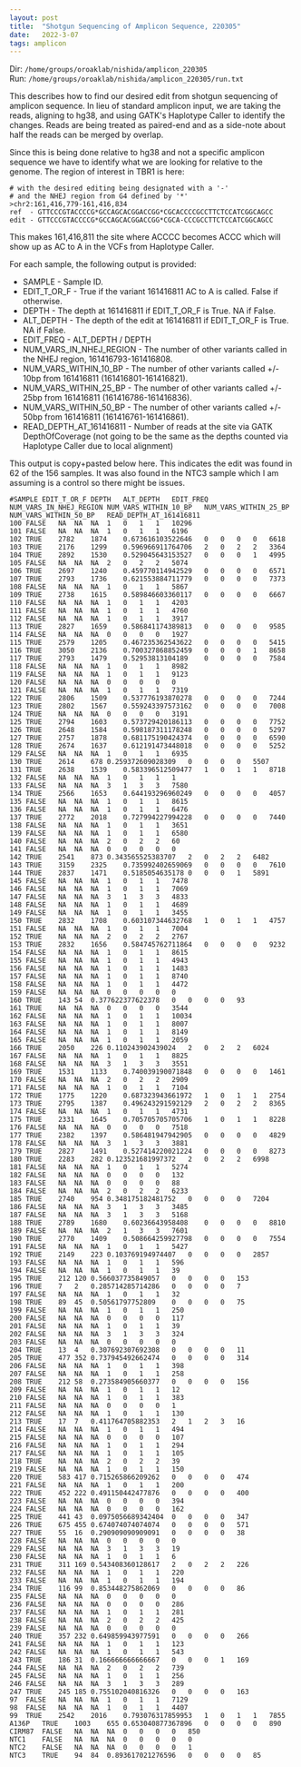 ```yaml
---
layout: post
title:  "Shotgun Sequencing of Amplicon Sequence, 220305"
date:   2022-3-07
tags: amplicon
---
```


Dir: `/home/groups/oroaklab/nishida/amplicon_220305`
<br>Run: `/home/groups/oroaklab/nishida/amplicon_220305/run.txt`

This describes how to find our desired edit from shotgun sequencing of amplicon sequence. In lieu of standard amplicon input, we are taking the reads, aligning to hg38, and using GATK's Haplotype Caller to identify the changes. Reads are being treated as paired-end and as a side-note about half the reads can be merged by overlap.

Since this is being done relative to hg38 and not a specific amplicon sequence we have to identify what we are looking for relative to the genome. The region of interest in TBR1 is here:
```
# with the desired editing being designated with a '-'
# and the NHEJ region from G4 defined by '*'
>chr2:161,416,779-161,416,834
ref  - GTTCCCGTACCCCG*GCCAGCACGGACCGG*CGCACCCCGCCTTCTCCATCGGCAGCC
edit - GTTCCCGTACCCCG*GCCAGCACGGACCGG*CGCA-CCCGCCTTCTCCATCGGCAGCC
```
This makes 161,416,811 the site where ACCCC becomes ACCC which will show up as AC to A in the VCFs from Haplotype Caller.

For each sample, the following output is provided:
- SAMPLE - Sample ID.
- EDIT_T_OR_F - True if the variant 161416811 AC to A is called. False if otherwise.
- DEPTH - The depth at 161416811 if EDIT_T_OR_F is True. NA if False.
- ALT_DEPTH - The depth of the edit at 161416811 if EDIT_T_OR_F is True. NA if False.
- EDIT_FREQ - ALT_DEPTH / DEPTH
- NUM_VARS_IN_NHEJ_REGION - The number of other variants called in the NHEJ region, 161416793-161416808.
- NUM_VARS_WITHIN_10_BP - The number of other variants called +/- 10bp from 161416811 (161416801-161416821).
- NUM_VARS_WITHIN_25_BP - The number of other variants called +/- 25bp from 161416811 (161416786-161416836).
- NUM_VARS_WITHIN_50_BP - The number of other variants called +/- 50bp from 161416811 (161416761-161416861).
- READ_DEPTH_AT_161416811 - Number of reads at the site via GATK DepthOfCoverage (not going to be the same as the depths counted via Haplotype Caller due to local alignment)

This output is copy+pasted below here. This indicates the edit was found in 62 of the 156 samples. It was also found in the NTC3 sample which I am assuming is a control so there might be issues.
```
#SAMPLE	EDIT_T_OR_F	DEPTH	ALT_DEPTH	EDIT_FREQ	NUM_VARS_IN_NHEJ_REGION	NUM_VARS_WITHIN_10_BP	NUM_VARS_WITHIN_25_BP	NUM_VARS_WITHIN_50_BP	READ_DEPTH_AT_161416811
100	FALSE	NA	NA	NA	1	0	1	1	10296
101	FALSE	NA	NA	NA	1	0	1	1	6196
102	TRUE	2782	1874	0.673616103522646	0	0	0	0	6618
103	TRUE	2176	1299	0.596966911764706	2	0	2	2	3364
104	TRUE	2892	1530	0.529045643153527	0	0	0	1	4995
105	FALSE	NA	NA	NA	2	0	2	2	5074
106	TRUE	2697	1240	0.459770114942529	0	0	0	0	6571
107	TRUE	2793	1736	0.621553884711779	0	0	0	0	7373
108	FALSE	NA	NA	NA	1	0	1	1	5867
109	TRUE	2738	1615	0.589846603360117	0	0	0	0	6667
110	FALSE	NA	NA	NA	1	0	1	1	4203
111	FALSE	NA	NA	NA	1	0	1	1	4760
112	FALSE	NA	NA	NA	1	0	1	1	3917
113	TRUE	2827	1659	0.586841174389813	0	0	0	0	9585
114	FALSE	NA	NA	NA	0	0	0	0	1927
115	TRUE	2579	1205	0.467235362543622	0	0	0	0	5415
116	TRUE	3050	2136	0.700327868852459	0	0	0	1	8658
117	TRUE	2793	1479	0.52953813104189	0	0	0	0	7584
118	FALSE	NA	NA	NA	1	0	1	1	8982
119	FALSE	NA	NA	NA	1	0	1	1	9123
120	FALSE	NA	NA	NA	0	0	0	0	0
121	FALSE	NA	NA	NA	1	0	1	1	7319
122	TRUE	2806	1509	0.537776193870278	0	0	0	0	7244
123	TRUE	2802	1567	0.559243397573162	0	0	0	0	7008
124	TRUE	NA	NA	NA	0	0	0	0	3191
125	TRUE	2794	1603	0.573729420186113	0	0	0	0	7752
126	TRUE	2648	1584	0.598187311178248	0	0	0	0	5297
127	TRUE	2757	1878	0.681175190424374	0	0	0	0	6590
128	TRUE	2674	1637	0.612191473448018	0	0	0	0	5252
129	FALSE	NA	NA	NA	1	0	1	1	6935
130	TRUE	2614	678	0.259372609028309	0	0	0	0	5507
131	TRUE	2638	1539	0.583396512509477	1	0	1	1	8718
132	FALSE	NA	NA	NA	1	0	1	1	1
133	FALSE	NA	NA	NA	3	1	3	3	7580
134	TRUE	2566	1653	0.644193296960249	0	0	0	0	4057
135	FALSE	NA	NA	NA	1	0	1	1	8615
136	FALSE	NA	NA	NA	1	0	1	1	6476
137	TRUE	2772	2018	0.727994227994228	0	0	0	0	7440
138	FALSE	NA	NA	NA	1	0	1	1	3651
139	FALSE	NA	NA	NA	1	0	1	1	6580
140	FALSE	NA	NA	NA	2	0	2	2	60
141	FALSE	NA	NA	NA	0	0	0	0	0
142	TRUE	2541	873	0.343565525383707	2	0	2	2	6482
143	TRUE	3159	2325	0.735992402659069	0	0	0	0	7610
144	TRUE	2837	1471	0.5185054635178	0	0	0	1	5891
145	FALSE	NA	NA	NA	1	0	1	1	7478
146	FALSE	NA	NA	NA	1	0	1	1	7069
147	FALSE	NA	NA	NA	3	1	3	3	4833
148	FALSE	NA	NA	NA	1	0	1	1	4689
149	FALSE	NA	NA	NA	1	0	1	1	3455
150	TRUE	2832	1708	0.603107344632768	1	0	1	1	4757
151	FALSE	NA	NA	NA	1	0	1	1	7004
152	TRUE	NA	NA	NA	2	0	2	2	2767
153	TRUE	2832	1656	0.584745762711864	0	0	0	0	9232
154	FALSE	NA	NA	NA	1	0	1	1	8615
155	FALSE	NA	NA	NA	1	0	1	1	4943
156	FALSE	NA	NA	NA	1	0	1	1	1483
157	FALSE	NA	NA	NA	1	0	1	1	8740
158	FALSE	NA	NA	NA	1	0	1	1	4472
159	FALSE	NA	NA	NA	0	0	0	0	0
160	TRUE	143	54	0.377622377622378	0	0	0	0	93
161	TRUE	NA	NA	NA	0	0	0	0	3544
162	FALSE	NA	NA	NA	1	0	1	1	10034
163	FALSE	NA	NA	NA	1	0	1	1	8007
164	FALSE	NA	NA	NA	1	0	1	1	8149
165	FALSE	NA	NA	NA	1	0	1	1	2059
166	TRUE	2050	226	0.110243902439024	2	0	2	2	6024
167	FALSE	NA	NA	NA	1	0	1	1	8825
168	FALSE	NA	NA	NA	3	1	3	3	3551
169	TRUE	1531	1133	0.740039190071848	0	0	0	0	1461
170	FALSE	NA	NA	NA	2	0	2	2	2909
171	FALSE	NA	NA	NA	1	0	1	1	7104
172	TRUE	1775	1220	0.687323943661972	1	0	1	1	2754
173	TRUE	2795	1387	0.496243291592129	2	0	2	2	8365
174	FALSE	NA	NA	NA	1	0	1	1	4731
175	TRUE	2331	1645	0.705705705705706	1	0	1	1	8228
176	FALSE	NA	NA	NA	0	0	0	0	7518
177	TRUE	2382	1397	0.586481947942905	0	0	0	0	4829
178	FALSE	NA	NA	NA	3	1	3	3	3881
179	TRUE	2827	1491	0.527414220021224	0	0	0	0	8273
180	TRUE	2283	282	0.123521681997372	2	0	2	2	6998
181	FALSE	NA	NA	NA	1	0	1	1	5274
182	FALSE	NA	NA	NA	0	0	0	0	132
183	FALSE	NA	NA	NA	0	0	0	0	88
184	FALSE	NA	NA	NA	2	0	2	2	6233
185	TRUE	2740	954	0.348175182481752	0	0	0	0	7204
186	FALSE	NA	NA	NA	3	1	3	3	3485
187	FALSE	NA	NA	NA	3	1	3	3	5168
188	TRUE	2789	1680	0.60236643958408	0	0	0	0	8810
189	FALSE	NA	NA	NA	2	1	3	3	7601
190	TRUE	2770	1409	0.508664259927798	0	0	0	0	7554
191	FALSE	NA	NA	NA	1	0	1	1	5427
192	TRUE	2149	223	0.103769194974407	0	0	0	0	2857
193	FALSE	NA	NA	NA	1	0	1	1	596
194	FALSE	NA	NA	NA	1	0	1	1	39
195	TRUE	212	120	0.566037735849057	0	0	0	0	153
196	TRUE	7	2	0.285714285714286	0	0	0	0	7
197	FALSE	NA	NA	NA	1	0	1	1	32
198	TRUE	89	45	0.50561797752809	0	0	0	0	75
199	FALSE	NA	NA	NA	1	0	1	1	250
200	FALSE	NA	NA	NA	0	0	0	0	117
201	FALSE	NA	NA	NA	1	0	1	1	39
202	FALSE	NA	NA	NA	3	1	3	3	324
203	FALSE	NA	NA	NA	0	0	0	0	0
204	TRUE	13	4	0.307692307692308	0	0	0	0	11
205	TRUE	477	352	0.737945492662474	0	0	0	0	314
206	FALSE	NA	NA	NA	1	0	1	1	398
207	FALSE	NA	NA	NA	1	0	1	1	258
208	TRUE	212	58	0.273584905660377	0	0	0	0	156
209	FALSE	NA	NA	NA	1	0	1	1	12
210	FALSE	NA	NA	NA	1	0	1	1	383
211	FALSE	NA	NA	NA	0	0	0	0	1
212	FALSE	NA	NA	NA	1	0	1	1	130
213	TRUE	17	7	0.411764705882353	2	1	2	3	16
214	FALSE	NA	NA	NA	1	0	1	1	494
215	FALSE	NA	NA	NA	0	0	0	0	107
216	FALSE	NA	NA	NA	1	0	1	1	294
217	FALSE	NA	NA	NA	1	0	1	1	105
218	TRUE	NA	NA	NA	2	0	2	2	39
219	FALSE	NA	NA	NA	1	0	1	1	150
220	TRUE	583	417	0.715265866209262	0	0	0	0	474
221	FALSE	NA	NA	NA	1	0	1	1	200
222	TRUE	452	222	0.491150442477876	0	0	0	0	400
223	FALSE	NA	NA	NA	0	0	0	0	394
224	FALSE	NA	NA	NA	0	0	0	0	162
225	TRUE	441	43	0.0975056689342404	0	0	0	0	347
226	TRUE	675	455	0.674074074074074	0	0	0	0	571
227	TRUE	55	16	0.290909090909091	0	0	0	0	38
228	FALSE	NA	NA	NA	0	0	0	0	0
229	FALSE	NA	NA	NA	3	1	3	3	19
230	FALSE	NA	NA	NA	1	0	1	1	6
231	TRUE	311	169	0.543408360128617	2	0	2	2	226
232	FALSE	NA	NA	NA	1	0	1	1	220
233	FALSE	NA	NA	NA	1	0	1	1	194
234	TRUE	116	99	0.853448275862069	0	0	0	0	86
235	FALSE	NA	NA	NA	0	0	0	0	0
236	FALSE	NA	NA	NA	0	0	0	0	286
237	FALSE	NA	NA	NA	1	0	1	1	281
238	FALSE	NA	NA	NA	2	0	2	2	425
239	FALSE	NA	NA	NA	0	0	0	0	0
240	TRUE	357	232	0.649859943977591	0	0	0	0	266
241	FALSE	NA	NA	NA	1	0	1	1	123
242	FALSE	NA	NA	NA	1	0	1	1	543
243	TRUE	186	31	0.166666666666667	0	0	0	1	169
244	FALSE	NA	NA	NA	2	0	2	2	739
245	FALSE	NA	NA	NA	1	0	1	1	256
246	FALSE	NA	NA	NA	3	1	3	3	289
247	TRUE	245	185	0.755102040816326	0	0	0	0	163
97	FALSE	NA	NA	NA	1	0	1	1	7129
98	FALSE	NA	NA	NA	1	0	1	1	4407
99	TRUE	2542	2016	0.793076317859953	1	0	1	1	7855
A136P	TRUE	1003	655	0.653040877367896	0	0	0	0	890
CIRM87	FALSE	NA	NA	NA	0	0	0	0	850
NTC1	FALSE	NA	NA	NA	0	0	0	0	0
NTC2	FALSE	NA	NA	NA	0	0	0	0	1
NTC3	TRUE	94	84	0.893617021276596	0	0	0	0	85
```